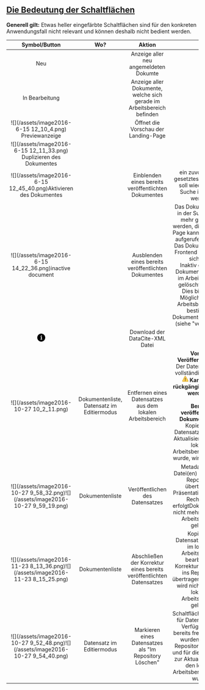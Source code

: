 ## [Die Bedeutung der Schaltflächen](#die-bedeutung-der-schaltflächen)

**Generell gilt:** Etwas heller eingefärbte Schaltflächen sind für den konkreten Anwendungsfall nicht relevant und können deshalb nicht bedient werden.

| **Symbol/Button** | **Wo?** | **Aktion** |  |
| :---: | :---: | :---: | :---: |
| Neu |  | Anzeige aller neu                 angemeldeten Dokumte |  |
| In Bearbeitung |  | Anzeige aller Dokumente,  welche sich gerade im       Arbeitsbereich befinden |  |
| ![](/assets/image2016-6-15 12_10_4.png) Previewanzeige |  | Öffnet die Vorschau der      Landing-Page |  |
| ![](/assets/image2016-6-15 12_11_33.png) Duplizieren des Dokumentes |  |  |  |
| ![](/assets/image2016-6-15 12_45_40.png)Aktivieren des Dokumentes |  | Einblenden eines bereits veröffentlichten Dokumentes | ein zuvor inaktiv gesetztes Dokument soll wieder in die Suche integriert werden |
| ![](/assets/image2016-6-15 14_22_36.png)inactive document |  | Ausblenden eines bereits    veröffentlichten Dokumentes | Das Dokument kann in der Suche nicht mehr gefunden werden, die Landing- Page kann nicht mehr aufgerufen werden. <br /> Das Dokument ist im Frontend nicht mehr sichtbar.  <br />Inaktiv gesetzte Dokumente können im Arbeitsbereich gelöscht werden.  <br />Dies bietet die Möglichkeit den Arbeitsbereich für bestimmte Dokumente zu leeren. (siehe "verwerfen") |
| ![](/assets/info_button.png) |  | Download der DataCite-XML Datei |  |
| ![](/assets/image2016-10-27 10_2_11.png) | Dokumentenliste, <br />Datensatz im Editiermodus | Entfernen eines Datensatzes aus dem lokalen Arbeitsbereich | **Vor der Veröffentlichung**: Der Datensatz wird vollständig entfernt. <br /> ![](/assets/Hinweis.png) **Kann nicht rückgängig gemacht werden!!!** <br /><br /> **Bereits veröffentlichte Dokumente:** Die Kopie eines Datensatzes, die zur Aktualisierung in den lokalen Arbeitsbereich geholt wurde, wird gelöscht. |
| ![](/assets/image2016-10-27 9_58_32.png)![](/assets/image2016-10-27 9_59_19.png) | Dokumentenliste | Veröffentlichen des Datensatzes | Metadaten und Datei\(en\) werden ins Repository übertragen. Präsentation über die Recherche erfolgtDokument wird nicht mehr im lokalen Arbeitsbereich gelistet |
| ![](/assets/image2016-11-23 8_13_36.png)![](/assets/image2016-11-23 8_15_25.png) | Dokumentenliste | Abschließen der Korrektur eines bereits veröffentlichten Datensatzes | Kopie des Datensatzes wurde im lokalen Arbeitsbereich bearbeitet-                         Korrekturen werden ins Repository übertragen.Dokument wird nicht mehr im lokalen Arbeitsbereich gelistet |
| ![](/assets/image2016-10-27 9_52_48.png)![](/assets/image2016-10-27 9_54_40.png) | Datensatz im Editiermodus | Markieren eines Datensatzes als "Im Repository Löschen" | Schaltfläche steht nur für Datensätze zur Verfügung, die bereits freigeschaltet wurden, sich im Repository befinden und für die eine Kopie zur Aktualisierung in den lokalen Arbeitsbereich geholt wurde |

